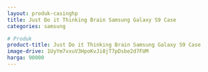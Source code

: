```yaml
---
layout: produk-casinghp
title: Just Do it Thinking Brain Samsung Galaxy S9 Case
categories: samsung

# Produk
product-title: Just Do it Thinking Brain Samsung Galaxy S9 Case
image-drive: 1UyYm7vxuV3HpoKvJi8jT7pDsbe2d7FUM
harga: 90000
---
```

